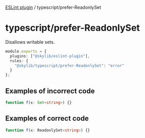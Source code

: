 [ESLint plugin](index.md) / typescript/prefer-ReadonlySet

# typescript/prefer-ReadonlySet

Disallows writable sets.

```ts
module.exports = {
  plugins: ["@skylib/eslint-plugin"],
  rules: {
    "@skylib/typescript/prefer-ReadonlySet": "error"
  }
};
```

## Examples of incorrect code

```ts
function f(x: Set<string>) {}
```

## Examples of correct code

```ts
function f(x: ReadonlySet<string>) {}
```